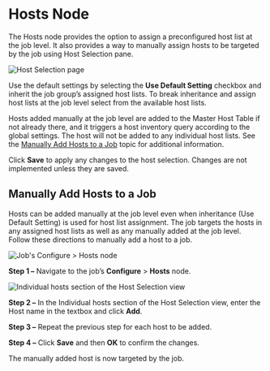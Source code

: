# Hosts Node

The Hosts node provides the option to assign a preconfigured host list at the job level. It also
provides a way to manually assign hosts to be targeted by the job using Host Selection pane.

![Host Selection page](/img/product_docs/accessanalyzer/11.6/accessanalyzer/admin/jobs/job/configure/hostselection.webp)

Use the default settings by selecting the **Use Default Setting** checkbox and inherit the job
group’s assigned host lists. To break inheritance and assign host lists at the job level select from
the available host lists.

Hosts added manually at the job level are added to the Master Host Table if not already there, and
it triggers a host inventory query according to the global settings. The host will not be added to
any individual host lists. See the [Manually Add Hosts to a Job](#manually-add-hosts-to-a-job) topic
for additional information.

Click **Save** to apply any changes to the host selection. Changes are not implemented unless they
are saved.

## Manually Add Hosts to a Job

Hosts can be added manually at the job level even when inheritance (Use Default Setting) is used for
host list assignment. The job targets the hosts in any assigned host lists as well as any manually
added at the job level. Follow these directions to manually add a host to a job.

![Job's Configure > Hosts node](/img/product_docs/accessanalyzer/11.6/accessanalyzer/admin/jobs/job/configure/hostsnode.webp)

**Step 1 –** Navigate to the job’s **Configure** > **Hosts** node.

![Individual hosts section of the Host Selection view](/img/product_docs/accessanalyzer/11.6/accessanalyzer/admin/jobs/job/configure/hostselectionindividualhosts.webp)

**Step 2 –** In the Individual hosts section of the Host Selection view, enter the Host name in the
textbox and click **Add**.

**Step 3 –** Repeat the previous step for each host to be added.

**Step 4 –** Click **Save** and then **OK** to confirm the changes.

The manually added host is now targeted by the job.
